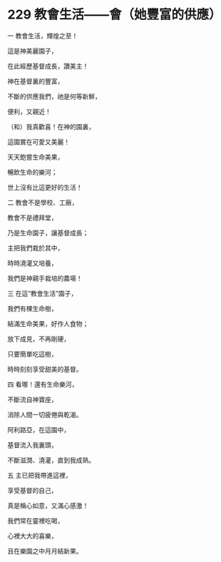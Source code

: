 # 229 教會生活——會（她豐富的供應）

一 教會生活，輝煌之至！

這是神美麗園子，

在此經歷基督成長，讚美主！

神在基督裏的豐富，

不斷的供應我們，祂是何等新鮮，

便利，又親近！

（和）我真歡喜！在神的園裏，

這園實在可愛又美麗！

天天飽嘗生命美果，

暢飲生命的樂河；

世上沒有比這更好的生活！

二 教會不是學校、工廠，

教會不是禮拜堂，

乃是生命園子，讓基督成長；

主把我們栽於其中，

時時澆灌又培養，

我們是神親手栽培的農場！

三 在這“教會生活”園子，

我們有棵生命樹，

結滿生命美果，好作人食物；

放下成見，不再剛硬，

只要簡單吃這樹，

時時刻刻享受甜美的基督。

四 看哪！還有生命樂河，

不斷流自神寶座，

消除人間一切疲倦與乾渴。

阿利路亞，在這園中，

基督流入我裏頭，

不斷滋潤、澆灌，直到我成熟。

五 主已把我帶進這裡，

享受基督的自己，

真是稱心如意，又滿心感激！

我們常在靈裡吃喝，

心裡大大的喜樂，

且在樂園之中月月結新果。

